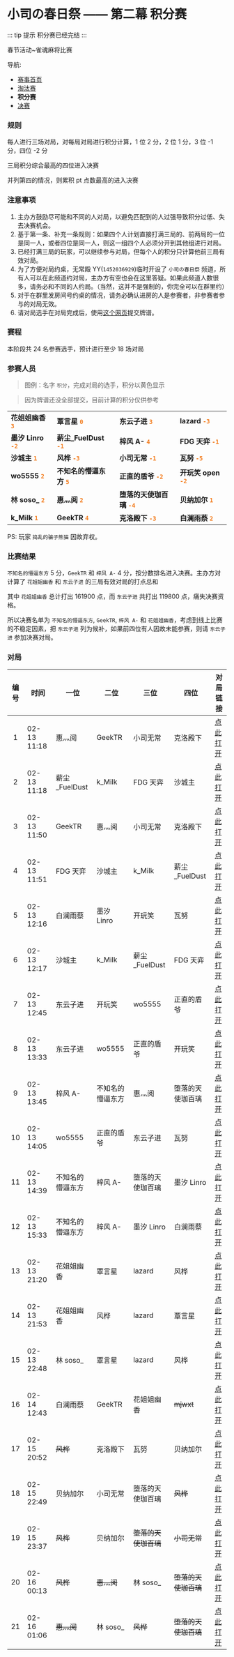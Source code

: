 # 小司の春日祭 —— 第二幕 积分赛

::: tip 提示
积分赛已经完结
:::

春节活动~雀魂麻将比赛

导航:

- [赛事首页](./)
- [淘汰赛](./stage-1.md)
- **积分赛**
- [决赛](./stage-3.md)

### 规则

每人进行三场对局，对每局对局进行积分计算，1 位 2 分，2 位 1 分，3 位 -1 分，四位 -2 分

三局积分综合最高的四位进入决赛

并列第四的情况，则累积 pt 点数最高的进入决赛

### 注意事项

1. 主办方鼓励尽可能和不同的人对局，以避免匹配到的人过强导致积分过低、失去决赛机会。
1. 基于第一条、补充一条规则：如果四个人计划直接打满三局的、前两局的一位是同一人，或者四位是同一人，则这一组四个人必须分开到其他组进行对局。
1. 已经打满三局的玩家，可以继续参与对局，但每个人的积分只计算他前三局有效对局。
1. 为了方便对局约桌，无常殿 YY(`1452036929`)临时开设了 `小司の春日祭` 频道，所有人可以在此频道约对局，主办方有空也会在这里答疑。如果此频道人数很多，请务必和不同的人约局。（当然，这并不是强制的，你完全可以在群里约）
1. 对于在群里发房间号约桌的情况，请务必确认进房的人是参赛者，非参赛者参与的对局无效。
1. 请对局选手在对局完成后，使用[这个网页](https://wj.qq.com/s2/8047309/9473/)提交牌谱。

### 赛程

本阶段共 24 名参赛选手，预计进行至少 18 场对局

### 参赛人员

> 图例：名字 `积分`，完成对局的选手，积分以黄色显示

> 因为牌谱还没全部提交，目前计算的积分仅供参考

<div class="players">

|                     |                          |                           |                      |
| ------------------- | ------------------------ | ------------------------- | -------------------- |
| **花姐姐幽香 `3`**  | **覃言星 `0`**           | **东云子进 `3`**          | **lazard `-3`**      |
| **墨汐 Linro `-2`** | **薪尘\_FuelDust `-1`**  | **梓风 A- `4`**           | **FDG 天弈 `-1`**    |
| **沙城主 `1`**      | **风桦 `-3`**            | **小司无常 `-1`**         | **瓦努 `-5`**        |
| **wo5555 `2`**      | **不知名的懵逼东方 `5`** | **正直的盾爷 `-2`**       | **开玩笑 open `-2`** |
| **林 soso\_ `2`**   | **惠灬阅 `2`**           | **堕落的天使珈百璃 `-4`** | **贝纳加尔 `1`**     |
| **k_Milk `1`**      | **GeekTR `4`**           | **克洛殿下 `-3`**         | **白澜雨蔡 `2`**     |

</div>

PS: 玩家 `捣乱的骗子熊猫` 因故弃权。

### 比赛结果

`不知名的懵逼东方` 5 分，`GeekTR` 和 `梓风 A-` 4 分，按分数排名进入决赛。主办方对计算了 `花姐姐幽香` 和 `东云子进` 的三局有效对局的打点总和

其中 `花姐姐幽香` 总计打出 161900 点，而 `东云子进` 共打出 119800 点，痛失决赛资格。

所以决赛名单为 `不知名的懵逼东方`, `GeekTR`, `梓风 A-` 和 `花姐姐幽香`，考虑到线上比赛的不稳定因素，把 `东云子进` 列为候补，如果前四位有人因故未能参赛，则请 `东云子进` 参加决赛对局。

### 对局

<div class="games">

| 编号 | 时间        | 一位             | 二位             | 三位                 | 四位                 | 对局链接            |
| :--: | ----------- | ---------------- | ---------------- | -------------------- | -------------------- | ------------------- |
|  1   | 02-13 11:18 | 惠灬阅           | GeekTR           | 小司无常             | 克洛殿下             | [点此打开][match01] |
|  2   | 02-13 11:18 | 薪尘\_FuelDust   | k_Milk           | FDG 天弈             | 沙城主               | [点此打开][match02] |
|  3   | 02-13 11:50 | GeekTR           | 惠灬阅           | 小司无常             | 克洛殿下             | [点此打开][match03] |
|  4   | 02-13 11:51 | FDG 天弈         | 沙城主           | k_Milk               | 薪尘\_FuelDust       | [点此打开][match04] |
|  5   | 02-13 12:16 | 白澜雨蔡         | 墨汐 Linro       | 开玩笑               | 瓦努                 | [点此打开][match05] |
|  6   | 02-13 12:17 | 沙城主           | k_Milk           | 薪尘\_FuelDust       | FDG 天弈             | [点此打开][match06] |
|  7   | 02-13 12:45 | 东云子进         | 开玩笑           | wo5555               | 正直的盾爷           | [点此打开][match07] |
|  8   | 02-13 13:33 | 东云子进         | wo5555           | 正直的盾爷           | 开玩笑               | [点此打开][match08] |
|  9   | 02-13 13:45 | 梓风 A-          | 不知名的懵逼东方 | 惠灬阅               | 堕落的天使珈百璃     | [点此打开][match09] |
|  10  | 02-13 14:05 | wo5555           | 正直的盾爷       | 东云子进             | 瓦努                 | [点此打开][match10] |
|  11  | 02-13 14:39 | 不知名的懵逼东方 | 梓风 A-          | 堕落的天使珈百璃     | 墨汐 Linro           | [点此打开][match11] |
|  12  | 02-13 15:33 | 不知名的懵逼东方 | 梓风 A-          | 墨汐 Linro           | 白澜雨蔡             | [点此打开][match12] |
|  13  | 02-13 21:20 | 花姐姐幽香       | 覃言星           | lazard               | 风桦                 | [点此打开][match13] |
|  14  | 02-13 21:53 | 花姐姐幽香       | 风桦             | lazard               | 覃言星               | [点此打开][match14] |
|  15  | 02-13 22:48 | 林 soso\_        | 覃言星           | lazard               | 风桦                 | [点此打开][match15] |
|  16  | 02-14 12:43 | 白澜雨蔡         | GeekTR           | 花姐姐幽香           | ~~mjwxt~~            | [点此打开][match16] |
|  17  | 02-15 20:52 | ~~风桦~~         | 克洛殿下         | 瓦努                 | 贝纳加尔             | [点此打开][match17] |
|  18  | 02-15 22:49 | 贝纳加尔         | 小司无常         | 堕落的天使珈百璃     | ~~风桦~~             | [点此打开][match18] |
|  19  | 02-15 23:37 | ~~风桦~~         | 贝纳加尔         | ~~堕落的天使珈百璃~~ | ~~小司无常~~         | [点此打开][match19] |
|  20  | 02-16 00:13 | ~~风桦~~         | ~~惠灬阅~~       | 林 soso\_            | ~~堕落的天使珈百璃~~ | [点此打开][match20] |
|  21  | 02-16 01:06 | ~~惠灬阅~~       | 林 soso\_        | ~~风桦~~             | ~~堕落的天使珈百璃~~ | [点此打开][match21] |

</div>

[match01]: https://game.maj-soul.com/1/?paipu=210213-e381cf49-dc03-4843-ae52-49210f27df1a_a88885562
[match02]: https://game.maj-soul.com/1/?paipu=210213-37825454-1b4c-4c54-a20a-b5a2bc523411_a111398079
[match03]: https://game.maj-soul.com/1/?paipu=210213-d8b8c777-6811-4dc5-8b1d-459b564de10e_a88885562
[match04]: https://game.maj-soul.com/1/?paipu=210213-04ab80be-509c-4bc0-837d-0a236e7045b5_a111398079
[match05]: https://game.maj-soul.com/1/?paipu=210213-6a78493d-0b32-4919-8ade-1604ce9f8735_a91795565
[match06]: https://game.maj-soul.com/1/?paipu=210213-801e718a-16f5-4064-83ef-c97d8808d2c6_a111398079
[match07]: https://game.maj-soul.com/1/?paipu=210213-8a3bda94-609f-4836-9002-0f16f2000d01_a93274301
[match08]: https://game.maj-soul.com/1/?paipu=210213-a8a524c5-1117-4c33-b105-9b4f2dcd76a2_a93274301
[match09]: https://game.maj-soul.com/1/?paipu=210213-c9fe6984-3135-47b2-a638-940d440de200_a54158259
[match10]: https://game.maj-soul.com/1/?paipu=210213-6d6bd61f-11a8-4fe2-8aad-a282f053e3fc_a93274301
[match11]: https://game.maj-soul.com/1/?paipu=210213-ad1cf1ef-8c92-4e89-93f8-0fd627bee3c1_a19293405
[match12]: https://game.maj-soul.com/1/?paipu=210213-d1b01231-cc84-412f-9b80-7c6c3cf04eec_a91795565
[match13]: https://game.maj-soul.com/1/?paipu=210213-b9749fa0-d9d2-4049-8445-d9e5ec17a2af_a92996991
[match14]: https://game.maj-soul.com/1/?paipu=210213-b0b0ef2c-1bda-4b2c-84ef-dbfd77953a40_a92996991
[match15]: https://game.maj-soul.com/1/?paipu=210213-053b0224-2374-4d78-a8c4-b2b8b46dae47_a111770898
[match16]: https://game.maj-soul.com/1/?paipu=210214-424d6597-f49a-4bee-91a4-0f26dd8bf86b_a88885562
[match17]: https://game.maj-soul.com/1/?paipu=210215-e2859331-e13a-4a90-9a83-cbe68608f760_a110593669
[match18]: https://game.maj-soul.com/1/?paipu=210215-f8f98256-046c-42d6-ba04-a4727ed8e6cd_a110593669
[match19]: https://game.maj-soul.com/1/?paipu=210215-5b14a181-639d-40aa-82c5-09b3ff5aa298_a110593669
[match20]: https://game.maj-soul.com/1/?paipu=210216-31ae2268-472e-4119-911a-9adf9c540764_a54158259
[match21]: https://game.maj-soul.com/1/?paipu=210216-040559bf-227c-427d-bfe5-72c58d504ba4_a54158259

<style>
.yuu-theme-dark .players td>strong>code {
  color: #f3ea21;
}
.players td>strong>code {
  color: #f37e21;
}
.games td>s {
  opacity: 0.5;
}
</style>
